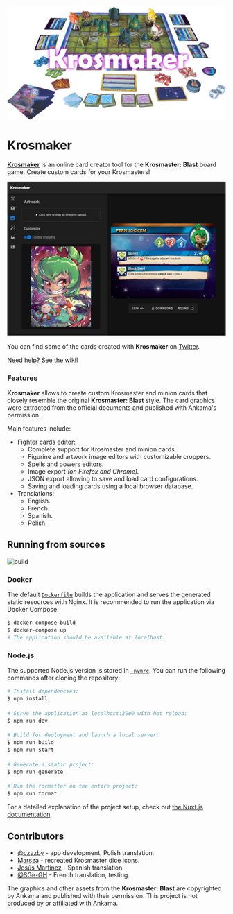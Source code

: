 ![Krosmaker](.github/images/banner.png)

# Krosmaker

[**Krosmaker**](https://krosmaker.github.io) is an online card creator tool for
the **Krosmaster: Blast** board game. Create custom cards for your Krosmasters!

![Sample](.github/images/screenshot.png)

You can find some of the cards created with **Krosmaker** on
[Twitter](https://twitter.com/krosmaker).

Need help? [See the wiki!](https://github.com/krosmaker/krosmaker/wiki)

### Features

**Krosmaker** allows to create custom Krosmaster and minion cards that closely
resemble the original **Krosmaster: Blast** style. The card graphics were
extracted from the official documents and published with Ankama's permission.

Main features include:

- Fighter cards editor:
  - Complete support for Krosmaster and minion cards.
  - Figurine and artwork image editors with customizable croppers.
  - Spells and powers editors.
  - Image export _(on Firefox and Chrome)._
  - JSON export allowing to save and load card configurations.
  - Saving and loading cards using a local browser database.
- Translations:
  - English.
  - French.
  - Spanish.
  - Polish.

## Running from sources

![build](https://github.com/krosmaker/krosmaker/workflows/build/badge.svg)

### Docker

The default [`Dockerfile`](Dockerfile) builds the application and serves the generated
static resources with Nginx. It is recommended to run the application via Docker Compose:

```bash
$ docker-compose build
$ docker-compose up
# The application should be available at localhost.
```

### Node.js

The supported Node.js version is stored in [`.nvmrc`](.nvmrc).
You can run the following commands after cloning the repository:

```bash
# Install dependencies:
$ npm install

# Serve the application at localhost:3000 with hot reload:
$ npm run dev

# Build for deployment and launch a local server:
$ npm run build
$ npm run start

# Generate a static project:
$ npm run generate

# Run the formatter on the entire project:
$ npm run format
```

For a detailed explanation of the project setup, check out
[the Nuxt.js documentation](https://nuxtjs.org).

## Contributors

- [@czyzby](https://github.com/czyzby/) - app development, Polish translation.
- [Marsza](https://github.com/marszaa/) - recreated Krosmaster dice icons.
- [Jesús Martínez](https://krosarchive.es/) - Spanish translation.
- [@SGe-GH](https://github.com/SGe-GH) - French translation, testing.

The graphics and other assets from the **Krosmaster: Blast**
are copyrighted by Ankama and published with their permission.
This project is not produced by or affiliated with Ankama.
